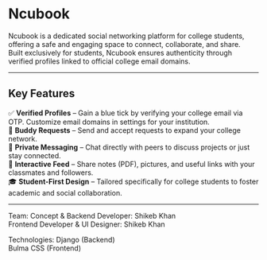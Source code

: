 <h1>Ncubook</h1>
Ncubook is a dedicated social networking platform for college students, offering a safe and engaging space to connect, collaborate, and share. <br>
Built exclusively for students, Ncubook ensures authenticity through verified profiles linked to official college email domains.

<hr>

<h2>Key Features</h2>
✅ <b>Verified Profiles</b> – Gain a blue tick by verifying your college email via OTP. Customize email domains in settings for your institution. <br>
🤝 <b>Buddy Requests</b> – Send and accept requests to expand your college network. <br>
💬 <b>Private Messaging</b> – Chat directly with peers to discuss projects or just stay connected. <br>
📢 <b>Interactive Feed</b> – Share notes (PDF), pictures, and useful links with your classmates and followers. <br>
🎓 <b>Student-First Design</b> – Tailored specifically for college students to foster academic and social collaboration.

<hr>

Team:
Concept & Backend Developer: Shikeb Khan <br>
Frontend Developer & UI Designer: Shikeb Khan <br>

Technologies:
Django (Backend) <br>
Bulma CSS (Frontend)
